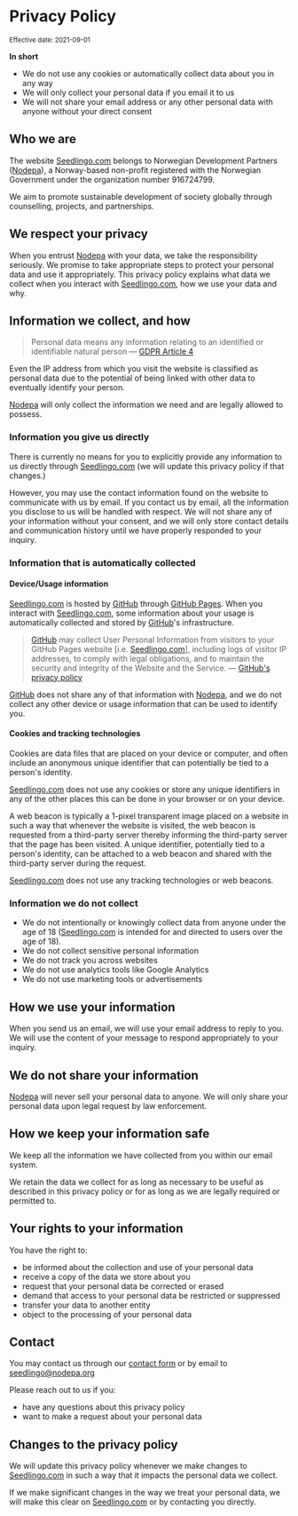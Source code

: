 ---
---

# Privacy Policy

<sup>Effective date: 2021-09-01</sup>

**In short**

- We do not use any cookies or automatically collect data about you in any way
- We will only collect your personal data if you email it to us
- We will not share your email address or any other personal data
  with anyone without your direct consent

## Who we are

The website [Seedlingo.com](https://seedlingo.com)
belongs to Norwegian Development Partners ([Nodepa](https://nodepa.org)),
a Norway-based non-profit registered with the Norwegian Government
under the organization number 916724799.

We aim to promote sustainable development of society globally
through counselling, projects, and partnerships.


## We respect your privacy

When you entrust [Nodepa](https://nodepa.org) with your data,
we take the responsibility seriously.
We promise to take appropriate steps to protect your personal data
and use it appropriately.
This privacy policy explains what data we collect
when you interact with [Seedlingo.com](https://seedlingo.com),
how we use your data and why.

## Information we collect, and how


> Personal data means any information relating to
  an identified or identifiable natural person
  &mdash; [GDPR Article 4](https://eur-lex.europa.eu/legal-content/EN/TXT/HTML/?uri=CELEX:32016R0679&from=EN#d1e1489-1-1)

Even the IP address from which you visit the website
is classified as personal data
due to the potential of being linked with other data
to eventually identify your person.

[Nodepa](https://nodepa.org) will only collect the information we need
and are legally allowed to possess.

### Information you give us directly

There is currently no means for you to explicitly provide any information to us
directly through [Seedlingo.com](https://seedlingo.com)
(we will update this privacy policy if that changes.)

However, you may use the contact information found on the website
to communicate with us by email.
If you contact us by email,
all the information you disclose to us will be handled with respect.
We will not share any of your information without your consent,
and we will only store contact details and communication history
until we have properly responded to your inquiry.

### Information that is automatically collected

#### Device/Usage information

[Seedlingo.com](https://seedlingo.com) is hosted by
[GitHub](https://github.com) through [GitHub Pages](https://pages.github.com).
When you interact with [Seedlingo.com](https://seedlingo.com),
some information about your usage is automatically collected
and stored by [GitHub](https://github.com)'s infrastructure.


> [GitHub](https://github.com) may collect User Personal Information
  from visitors to your GitHub Pages website
  [i.e. [Seedlingo.com](https://seedlingo.com)],
  including logs of visitor IP addresses,
  to comply with legal obligations,
  and to maintain the security and integrity
  of the Website and the Service.
  &mdash; [GitHub's privacy policy](
  https://docs.github.com/en/github/site-policy/github-privacy-statement#github-pages)

[GitHub](https://github.com) does not share
any of that information with [Nodepa](https://nodepa.org),
and we do not collect any other device or usage information
that can be used to identify you.

#### Cookies and tracking technologies

Cookies are data files that are placed on your device or computer,
and often include an anonymous unique identifier
that can potentially be tied to a person's identity.

[Seedlingo.com](https://seedlingo.com)
does not use any cookies
or store any unique identifiers in any of the other places this can be done
in your browser or on your device.

A web beacon is typically a 1-pixel transparent image
placed on a website in such a way that whenever the website is visited,
the web beacon is requested from a third-party server
thereby informing the third-party server that the page has been visited.
A unique identifier, potentially tied to a person's identity,
can be attached to a web beacon
and shared with the third-party server during the request.

[Seedlingo.com](https://seedlingo.com)
does not use any tracking technologies or web beacons.

### Information we do not collect

- We do not intentionally or knowingly
  collect data from anyone under the age of 18
  ([Seedlingo.com](https://seedlingo.com)
  is intended for and directed to users over the age of 18).
- We do not collect sensitive personal information
- We do not track you across websites
- We do not use analytics tools like Google Analytics
- We do not use marketing tools or advertisements

## How we use your information

When you send us an email,
we will use your email address to reply to you.
We will use the content of your message
to respond appropriately to your inquiry.

## We do not share your information

[Nodepa](https://nodepa.org) will never sell your personal data to anyone.
We will only share your personal data upon legal request by law enforcement.

## How we keep your information safe

We keep all the information we have collected from you
within our email system.

We retain the data we collect for as long as necessary
to be useful as described in this privacy policy
or for as long as we are legally required or permitted to.

## Your rights to your information

You have the right to:

- be informed about the collection and use of your personal data
- receive a copy of the data we store about you
- request that your personal data be corrected or erased
- demand that access to your personal data be restricted or suppressed
- transfer your data to another entity
- object to the processing of your personal data

## Contact

You may contact us through our [contact form](https://nodepa.org/contact)
or by email to seedlingo@nodepa.org

Please reach out to us if you:

- have any questions about this privacy policy
- want to make a request about your personal data

## Changes to the privacy policy

We will update this privacy policy
whenever we make changes to [Seedlingo.com](https://seedlingo.com)
in such a way that it impacts the personal data we collect.

If we make significant changes in the way we treat your personal data,
we will make this clear on [Seedlingo.com](https://seedlingo.com)
or by contacting you directly.
